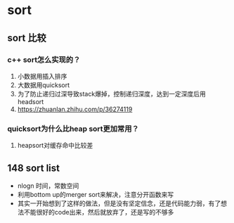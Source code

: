 <!-- TITLE: Leetcode -->
<!-- SUBTITLE: A quick summary of Leetcode -->

# sort
## sort 比较
### c++ sort怎么实现的？
1. 小数据用插入排序
2. 大数据用quicksort
3. 为了防止递归过深导致stack爆掉，控制递归深度，达到一定深度后用headsort
4. https://zhuanlan.zhihu.com/p/36274119
### quicksort为什么比heap sort更加常用？
1. heapsort对缓存命中比较差

## 148 sort list
* nlogn 时间，常数空间
* 利用bottom up的merger sort来解决，注意分开函数来写
* 其实一开始想到了这样的做法，但是没有坚定信念，还是代码能力弱，有了想法不能很好的code出来，然后就放弃了，还是写的不够多